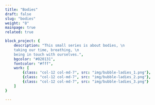 ```yaml
---
title: "Bodies"
draft: false
slug: "bodies"
weight: "8"
mainpage: true
related: true

block_project: {
	description: "This small series is about bodies, \n
	taking our time, breathing, \n
	being in touch with ourselves.",
	bgcolor: "#020131",
	fontcolor: "#fff",
	work: [ 
		{class: "col-12 col-md-7", src: "img/bubble-ladies_1.png"},
		{class: "col-12 col-md-7", src: "img/bubble-ladies_2.png"},
		{class: "col-12 col-md-7", src: "img/bubble-ladies_3.png"}
	]
}

---
```

